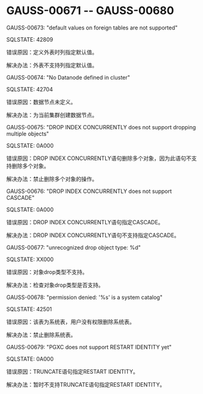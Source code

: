 # GAUSS-00671 -- GAUSS-00680<a name="ZH-CN_TOPIC_0302072961"></a>

GAUSS-00673: "default values on foreign tables are not supported"

SQLSTATE: 42809

错误原因：定义外表时列指定默认值。

解决办法：外表不支持列指定默认值。

GAUSS-00674: "No Datanode defined in cluster"

SQLSTATE: 42704

错误原因：数据节点未定义。

解决办法：为当前集群创建数据节点。

GAUSS-00675: "DROP INDEX CONCURRENTLY does not support dropping multiple objects"

SQLSTATE: 0A000

错误原因：DROP INDEX CONCURRENTLY语句删除多个对象，因为此语句不支持删除多个对象。

解决办法：禁止删除多个对象的操作。

GAUSS-00676: "DROP INDEX CONCURRENTLY does not support CASCADE"

SQLSTATE: 0A000

错误原因：DROP INDEX CONCURRENTLY语句指定CASCADE。

解决办法：DROP INDEX CONCURRENTLY语句不支持指定CASCADE。

GAUSS-00677: "unrecognized drop object type: %d"

SQLSTATE: XX000

错误原因：对象drop类型不支持。

解决办法：检查对象drop类型是否支持。

GAUSS-00678: "permission denied: '%s' is a system catalog"

SQLSTATE: 42501

错误原因：该表为系统表，用户没有权限删除系统表。

解决办法：禁止删除系统表。

GAUSS-00679: "PGXC does not support RESTART IDENTITY yet"

SQLSTATE: 0A000

错误原因：TRUNCATE语句指定RESTART IDENTITY。

解决办法：暂时不支持TRUNCATE语句指定RESTART IDENTITY。
